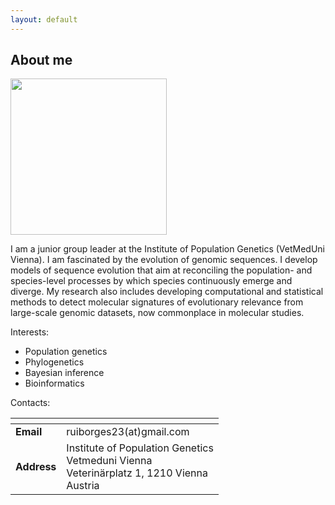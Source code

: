 ```yaml
---
layout: default
---
```


## About me

<img src="https://i1.rgstatic.net/ii/profile.image/591035822534666-1517925329445_Q512/Rui_Borges4.jpg" height="250">

I am a junior group leader at the Institute of Population Genetics (VetMedUni Vienna). I am fascinated by the evolution of genomic sequences. I develop models of sequence evolution that aim at reconciling the population- and species-level processes by which species continuously emerge and diverge. My research also includes developing computational and statistical methods to detect molecular signatures of evolutionary relevance from large-scale genomic datasets, now commonplace in molecular studies.

Interests:
* Population genetics
* Phylogenetics
* Bayesian inference
* Bioinformatics


Contacts:

|<!-- --> | <!-- --> |
| --- | --- | 
|**Email** | ruiborges23(at)gmail.com |
| **Address** | Institute of Population Genetics<br/>Vetmeduni Vienna <br/>Veterinärplatz 1, 1210 Vienna<br/>Austria |
